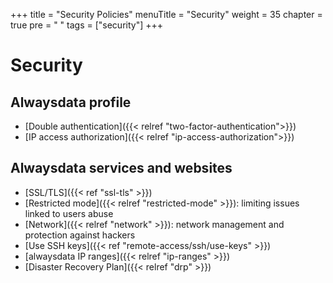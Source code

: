 +++
title = "Security Policies"
menuTitle = "Security"
weight = 35
chapter = true
pre = "<i class='fas fa-fw fa-shield-alt'></i> "
tags = ["security"]
+++

# Security

## Alwaysdata profile

- [Double authentication]({{< relref "two-factor-authentication">}})
- [IP access authorization]({{< relref "ip-access-authorization">}})

## Alwaysdata services and websites

- [SSL/TLS]({{< ref "ssl-tls" >}})
- [Restricted mode]({{< relref "restricted-mode" >}}): limiting issues linked to users abuse
- [Network]({{< relref "network" >}}): network management and protection against hackers
- [Use SSH keys]({{< ref "remote-access/ssh/use-keys" >}})
- [alwaysdata IP ranges]({{< relref "ip-ranges" >}})
- [Disaster Recovery Plan]({{< relref "drp" >}})
